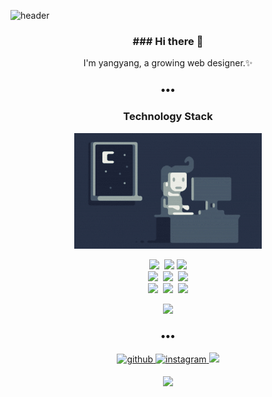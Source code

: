 ![header](https://capsule-render.vercel.app/api?type=soft&color=black&text=EAT%20・%20PLAY%20・%20LOVE%20!&fontColor=ffffff&fontSize=40&animation=twinkling)

<h3 align="center"> ### Hi there 👋 </h3>
<p align="center">
I'm yangyang, a growing web designer.✨
</p>

<h3 align="center">•••</h3>
<h3 align="center">Technology Stack</h3>
<p align="center">
  <img alt="Night Coding" src="https://raw.githubusercontent.com/AVS1508/AVS1508/master/assets/Night-Coding.gif" align="center"/><br/><br/>
  <img src="https://img.shields.io/badge/-Git-05122A?style=flat&logo=git"/>&nbsp 
  <img src="https://img.shields.io/badge/-GitHub-05122A?style=flat&logo=github"/>
  <img src="https://img.shields.io/badge/-Markdown-05122A?style=flat&logo=markdown"/><br/>
  <img src="https://img.shields.io/badge/-HTML-05122A?style=flat&logo=HTML5"/>&nbsp 
  <img src="https://img.shields.io/badge/-CSS-05122A?style=flat&logo=CSS3&logoColor=1572B6"/>&nbsp 
  <img src="https://img.shields.io/badge/-JavaScript-05122A?style=flat&logo=javascript"/><br/>
  <img src="https://img.shields.io/badge/-Visual%20Studio%20Code-05122A?style=flat&logo=visual-studio-code&logoColor=007ACC"/>&nbsp
  <img src="https://img.shields.io/badge/-Illustrator-05122A?style=flat&logo=adobe-illustrator"/>&nbsp
  <img src="https://img.shields.io/badge/-Photoshop-05122A?style=flat&logo=adobe-photoshop"/>
</p>

<p align="center">
<a href="https://github.com/eplssun">
  <img height="180em" src="https://github-readme-stats-eight-theta.vercel.app/api?username=eplssun&show_icons=true&theme=algolia&include_all_commits=true&count_private=true"/>
  <!--
  <img height="180em" src="https://github-readme-stats-eight-theta.vercel.app/api/top-langs/?username=eplssun&layout=compact&langs_count=8&theme=algolia"/>
  -->
</a>
</p>

<h3 align="center">•••</h3>
<p align="center">
  <a href="https://github.com/eplssun" target="_blank">
    <img src=https://img.shields.io/badge/github-%2324292e.svg?&style=for-the-badge&logo=github&logoColor=white alt=github style="margin-bottom: 5px;" />
  </a>
  <a href="https://instagram.com/eplssun" target="_blank">
    <img src=https://img.shields.io/badge/instagram-%23000000.svg?&style=for-the-badge&logo=instagram&logoColor=white&color=E4405F alt=instagram style="margin-bottom: 5px;" />
  </a>
  <a href="mailto:eunhasu170821@gmail.com">
    <img src="https://img.shields.io/badge/Gmail-d14836?style=for-the-badge&logo=Gmail&logoColor=white&link=mailto:eunhasu170821@gmail.com"/>
  </a>
</p>

<p align="center">
  <a href="https://hits.seeyoufarm.com"><img src="https://hits.seeyoufarm.com/api/count/incr/badge.svg?url=https%3A%2F%2Fgithub.com%2Feplssun&count_bg=%23525252&title_bg=%23212121&icon=github.svg&icon_color=%23E1DEDE&title=hits&edge_flat=false"/></a>
</p>

<!--
**eplssun/eplssun** is a ✨ _special_ ✨ repository because its `README.md` (this file) appears on your GitHub profile.

Here are some ideas to get you started:

- 🔭 I’m currently working on ...
- 🌱 I’m currently learning ...
- 👯 I’m looking to collaborate on ...
- 🤔 I’m looking for help with ...
- 💬 Ask me about ...
- 📫 How to reach me: ...
- 😄 Pronouns: ...
- ⚡ Fun fact: ...
-->

